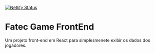 [![Netlify Status](https://api.netlify.com/api/v1/badges/215bb8ba-2df7-4f62-8585-b5e93b6ecf53/deploy-status)](https://fatec-game-frontend.netlify.app)
# Fatec Game FrontEnd
Um projeto front-end em React para simplesmenete exibir os dados dos jogadores.
